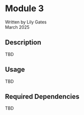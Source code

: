 # Module 3

Written by Lily Gates  
March 2025

## Description
TBD

## Usage
TBD

## Required Dependencies
TBD